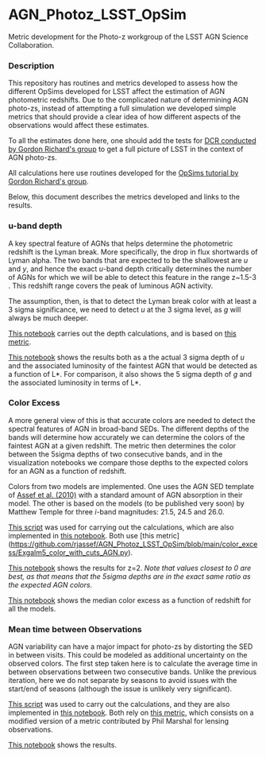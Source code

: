 # AGN_Photoz_LSST_OpSim
Metric development for the Photo-z workgroup of the LSST AGN Science Collaboration.

### Description

This repository has routines and metrics developed to assess how the different OpSims developed for LSST affect the estimation of AGN photometric redshifts. Due to the complicated nature of determining AGN photo-zs, instead of attempting a full simulation we developed simple metrics that should provide a clear idea of how different aspects of the observations would affect these estimates.

To all the estimates done here, one should add the tests for [DCR conducted by Gordon Richard's group](https://github.com/RichardsGroup/LSST_DCR) to get a full picture of LSST in the context of AGN photo-zs.

All calculations here use routines developed for the [OpSims tutorial by Gordon Richard's group](https://github.com/RichardsGroup/LSST_OpSim).

Below, this document describes the metrics developed and links to the results. 

### u-band depth

A key spectral feature of AGNs that helps determine the photometric redshift is the Lyman break. More specifically, the drop in flux shortwards of Lyman alpha. The two bands that are expected to be the shallowest are *u* and *y*, and hence the exact *u*-band depth critically determines the number of AGNs for which we will be able to detect this feature in the range z~1.5-3 . This redshift range covers the peak of luminous AGN activity. 

The assumption, then, is that to detect the Lyman break color with at least a 3 sigma significance, we need to detect *u* at the 3 sigma level, as *g* will always be much deeper. 

[This notebook](blob/main/uband_depth/Lstar_depth_dust.ipynb) carries out the depth calculations, and is based on [this metric](https://github.com/rjassef/AGN_Photoz_LSST_OpSim/blob/main/uband_depth/ExgalM5_with_cuts_AGN.py). 

[This notebook](https://github.com/rjassef/AGN_Photoz_LSST_OpSim/blob/main/uband_depth/Visualize_Lstar_depth.ipynb) shows the results both as a the actual 3 sigma depth of *u* and the associated luminosity of the faintest AGN that would be detected as a function of L*. For comparison, it also shows the 5 sigma depth of *g* and the associated luminosity in terms of L*.

### Color Excess

A more general view of this is that accurate colors are needed to detect the spectral features of AGN in broad-band SEDs. The different depths of the bands will determine how accurately we can determine the colors of the faintest AGN at a given redshift. The metric then determines the color between the 5sigma depths of two consecutive bands, and in the visualization notebooks we compare those depths to the expected colors for an AGN as a function of redshift. 

Colors from two models are implemented. One uses the AGN SED template of [Assef et al. (2010)](https://ui.adsabs.harvard.edu/abs/2010ApJ...713..970A/abstract) with a standard amount of AGN absorption in their model. The other is based on the models (to be published very soon) by Matthew Temple for three *i*-band magnitudes: 21.5, 24.5 and 26.0. 

[This script](https://github.com/rjassef/AGN_Photoz_LSST_OpSim/blob/main/color_excess/script_Color_Excess.py) was used for carrying out the calculations, which are also implemented in [this notebook](https://github.com/rjassef/AGN_Photoz_LSST_OpSim/blob/main/color_excess/Color_Excess.ipynb). Both use [this metric] (https://github.com/rjassef/AGN_Photoz_LSST_OpSim/blob/main/color_excess/Exgalm5_color_with_cuts_AGN.py). 

[This notebook](https://github.com/rjassef/AGN_Photoz_LSST_OpSim/blob/main/color_excess/Visualize_Color_Excess.ipynb) shows the results for z=2. *Note that values closest to 0 are best, as that means that the 5sigma depths are in the exact same ratio as the expected AGN colors.*

[This notebook](https://github.com/rjassef/AGN_Photoz_LSST_OpSim/blob/main/color_excess/Redshift_Color_Excess.ipynb) shows the median color excess as a function of redshift for all the models.

### Mean time between Observations

AGN variability can have a major impact for photo-zs by distorting the SED in between visits. This could be modeled as additional uncertainty on the observed colors. The first step taken here is to calculate the average time in between observations between two consecutive bands. Unlike the previous iteration, here we do not separate by seasons to avoid issues with the start/end of seasons (although the issue is unlikely very significant). 

[This script](https://github.com/rjassef/AGN_Photoz_LSST_OpSim/blob/main/mean_time_between_obs/Script_Mean_Night_Separation.py) was used to carry out the calculations, and they are also implemented in [this notebook](https://github.com/rjassef/AGN_Photoz_LSST_OpSim/blob/main/mean_time_between_obs/Mean_Night_Separation.ipynb). Both rely on [this metric](https://github.com/rjassef/AGN_Photoz_LSST_OpSim/blob/main/mean_time_between_obs/MeanNightFilterSeparationMetric.py), which consists on a modified version of a metric contributed by Phil Marshal for lensing observations. 

[This notebook](https://github.com/rjassef/AGN_Photoz_LSST_OpSim/blob/main/mean_time_between_obs/Visualize_Mean_Night_Separation.ipynb) shows the results. 
